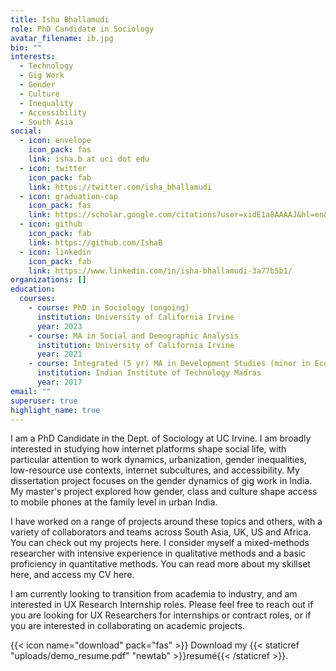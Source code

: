 ```yaml
---
title: Isha Bhallamudi
role: PhD Candidate in Sociology
avatar_filename: ib.jpg
bio: ""
interests:
  - Technology
  - Gig Work
  - Gender
  - Culture
  - Inequality
  - Accessibility
  - South Asia
social:
  - icon: envelope
    icon_pack: fas
    link: isha.b at uci dot edu
  - icon: twitter
    icon_pack: fab
    link: https://twitter.com/isha_bhallamudi
  - icon: graduation-cap
    icon_pack: fas
    link: https://scholar.google.com/citations?user=xidE1a8AAAAJ&hl=en&oi=ao
  - icon: github
    icon_pack: fab
    link: https://github.com/IshaB
  - icon: linkedin
    icon_pack: fab
    link: https://www.linkedin.com/in/isha-bhallamudi-3a77b5b1/
organizations: []
education:
  courses:
    - course: PhD in Sociology (ongoing)
      institution: University of California Irvine
      year: 2023
    - course: MA in Social and Demographic Analysis
      institution: University of California Irvine
      year: 2021
    - course: Integrated (5 yr) MA in Development Studies (minor in Economics)
      institution: Indian Institute of Technology Madras
      year: 2017
email: ""
superuser: true
highlight_name: true
---
```

I am a PhD Candidate in the Dept. of Sociology at UC Irvine. I am broadly interested in studying how internet platforms shape social life, with particular attention to work dynamics, urbanization, gender inequalities, low-resource use contexts, internet subcultures, and accessibility. My dissertation project focuses on the gender dynamics of gig work in India. My master's project explored how gender, class and culture shape access to mobile phones at the family level in urban India.

I have worked on a range of projects around these topics and others, with a variety of collaborators and teams across South Asia, UK, US and Africa. You can check out my projects here. I consider myself a mixed-methods researcher with intensive experience in qualitative methods and a basic proficiency in quantitative methods. You can read more about my skillset here, and access my CV here.

I am currently looking to transition from academia to industry, and am interested in UX Research Internship roles. Please feel free to reach out if you are looking for UX Researchers for internships or contract roles, or if you are interested in collaborating on academic projects.

{{< icon name="download" pack="fas" >}} Download my {{< staticref "uploads/demo_resume.pdf" "newtab" >}}resumé{{< /staticref >}}.